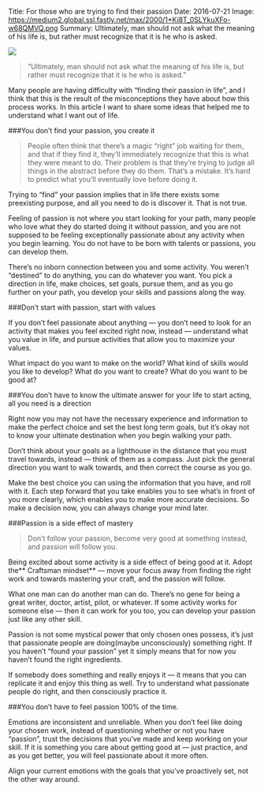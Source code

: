 Title: For those who are trying to find their passion
Date: 2016-07-21
Image: https://medium2.global.ssl.fastly.net/max/2000/1*Ki8T_0SLYkuXFo-w68QMVQ.png
Summary: Ultimately, man should not ask what the meaning of his life is, but rather must recognize that it is he who is asked.


![](https://medium2.global.ssl.fastly.net/max/2000/1*Ki8T_0SLYkuXFo-w68QMVQ.png)

> “Ultimately, man should not ask what the meaning of his life is, but rather must recognize that it is he who is asked.”

Many people are having difficulty with “finding their passion in life”, and I think that this is the result of the misconceptions they have about how this process works. In this article I want to share some ideas that helped me to understand what I want out of life.

###You don’t find your passion, you create it
> People often think that there’s a magic “right” job waiting for them, and that if they find it, they’ll immediately recognize that this is what they were meant to do. Their problem is that they’re trying to judge all things in the abstract before they do them. That’s a mistake. It’s hard to predict what you’ll eventually love before doing it.

Trying to “find” your passion implies that in life there exists some preexisting purpose, and all you need to do is discover it. That is not true.

Feeling of passion is not where you start looking for your path, many people who love what they do started doing it without passion, and you are not supposed to be feeling exceptionally passionate about any activity when you begin learning. You do not have to be born with talents or passions, you can develop them.

There’s no inborn connection between you and some activity. You weren’t “destined” to do anything, you can do whatever you want. You pick a direction in life, make choices, set goals, pursue them, and as you go further on your path, you develop your skills and passions along the way.

###Don’t start with passion, start with values

If you don’t feel passionate about anything — you don’t need to look for an activity that makes you feel excited right now, instead — understand what you value in life, and pursue activities that allow you to maximize your values.

What impact do you want to make on the world? What kind of skills would you like to develop? What do you want to create? What do you want to be good at?

###You don’t have to know the ultimate answer for your life to start acting, all you need is a direction

Right now you may not have the necessary experience and information to make the perfect choice and set the best long term goals, but it’s okay not to know your ultimate destination when you begin walking your path.

Don’t think about your goals as a lighthouse in the distance that you must travel towards, instead — think of them as a compass. Just pick the general direction you want to walk towards, and then correct the course as you go.

Make the best choice you can using the information that you have, and roll with it. Each step forward that you take enables you to see what’s in front of you more clearly, which enables you to make more accurate decisions. So make a decision now, you can always change your mind later.

###Passion is a side effect of mastery
> Don’t follow your passion, become very good at something instead, and passion will follow you.

Being excited about some activity is a side effect of being good at it. Adopt the** Craftsman mindset** — move your focus away from finding the right work and towards mastering your craft, and the passion will follow.

What one man can do another man can do. There’s no gene for being a great writer, doctor, artist, pilot, or whatever. If some activity works for someone else — then it can work for you too, you can develop your passion just like any other skill.

Passion is not some mystical power that only chosen ones possess, it’s just that passionate people are doing(maybe unconsciously) something right. If you haven’t “found your passion” yet it simply means that for now you haven’t found the right ingredients.

If somebody does something and really enjoys it — it means that you can replicate it and enjoy this thing as well. Try to understand what passionate people do right, and then consciously practice it.

###You don’t have to feel passion 100% of the time.

Emotions are inconsistent and unreliable. When you don’t feel like doing your chosen work, instead of questioning whether or not you have “passion”, trust the decisions that you’ve made and keep working on your skill. If it is something you care about getting good at — just practice, and as you get better, you will feel passionate about it more often.

Align your current emotions with the goals that you’ve proactively set, not the other way around.
